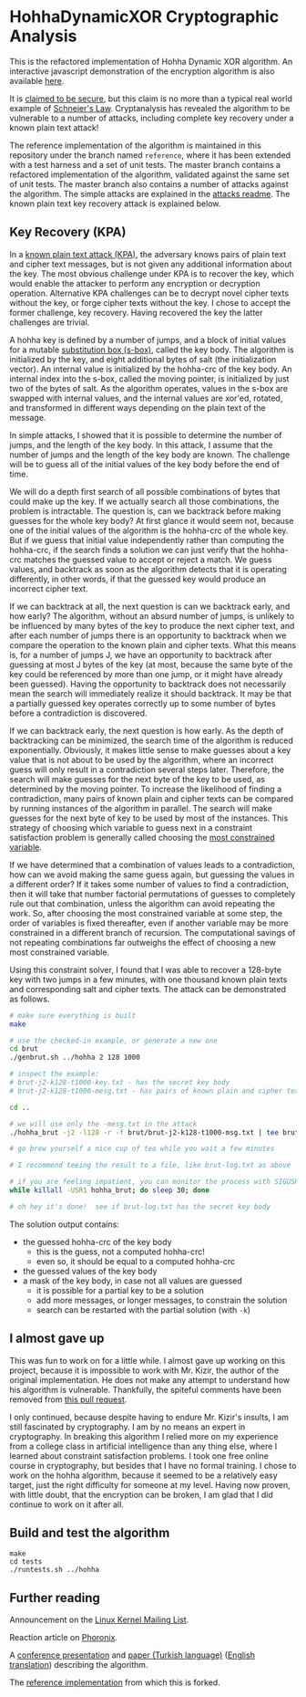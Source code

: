 # HohhaDynamicXOR Cryptographic Analysis

This is the refactored implementation of Hohha Dynamic XOR algorithm.  An
interactive javascript demonstration of the encryption algorithm is also
available [here](https://github.com/ed770878/hohha-js).

It is [claimed to be secure][claim], but this claim is no more than a typical
real world example of [Schneier's Law][slaw].  Cryptanalysis has revealed the
algorithm to be vulnerable to a number of attacks, including complete key
recovery under a known plain text attack!

The reference implementation of the algorithm is maintained in this repository
under the branch named `reference`, where it has been extended with a test
harness and a set of unit tests.  The master branch contains a refactored
implementation of the algorithm, validated against the same set of unit tests.
The master branch also contains a number of attacks against the algorithm.  The
simple attacks are explained in the [attacks readme][attacks].  The known
plain text key recovery attack is explained below.

## Key Recovery (KPA)

In a [known plain text attack (KPA)][kpa], the adversary knows pairs of
plain text and cipher text messages, but is not given any additional
information about the key.  The most obvious challenge under KPA is to recover
the key, which would enable the attacker to perform any encryption or
decryption operation.  Alternative KPA challenges can be to decrypt novel
cipher texts without the key, or forge cipher texts without the key.  I chose
to accept the former challenge, key recovery.  Having recovered the key the
latter challenges are trivial.

A hohha key is defined by a number of jumps, and a block of initial values for
a mutable [substitution box (s-box)][sbox], called the key body.  The algorithm
is initialized by the key, and eight additional bytes of salt (the
initialization vector).  An internal value is initialized by the hohha-crc of
the key body.  An internal index into the s-box, called the moving pointer, is
initialized by just two of the bytes of salt.  As the algorithm operates,
values in the s-box are swapped with internal values, and the internal values
are xor'ed, rotated, and transformed in different ways depending on the plain
text of the message.

In simple attacks, I showed that it is possible to determine the number of
jumps, and the length of the key body.  In this attack, I assume that the
number of jumps and the length of the key body are known.  The challenge will
be to guess all of the initial values of the key body before the end of time.

We will do a depth first search of all possible combinations of bytes that
could make up the key.  If we actually search all those combinations, the
problem is intractable.  The question is, can we backtrack before making
guesses for the whole key body?  At first glance it would seem not, because one
of the initial values of the algorithm is the hohha-crc of the whole key.  But
if we guess that initial value independently rather than computing the
hohha-crc, if the search finds a solution we can just verify that the hohha-crc
matches the guessed value to accept or reject a match.  We guess values, and
backtrack as soon as the algorithm detects that it is operating differently, in
other words, if that the guessed key would produce an incorrect cipher text.

If we can backtrack at all, the next question is can we backtrack early, and
how early?  The algorithm, without an absurd number of jumps, is unlikely to be
influenced by many bytes of the key to produce the next cipher text, and after
each number of jumps there is an opportunity to backtrack when we compare the
operation to the known plain and cipher texts.  What this means is, for a
number of jumps J, we have an opportunity to backtrack after guessing at most J
bytes of the key (at most, because the same byte of the key could be referenced
by more than one jump, or it might have already been guessed).  Having the
opportunity to backtrack does not necessarily mean the search will immediately
realize it should backtrack.  It may be that a partially guessed key operates
correctly up to some number of bytes before a contradiction is discovered.

If we can backtrack early, the next question is how early.  As the depth of
backtracking can be minimized, the search time of the algorithm is reduced
exponentially.  Obviously, it makes little sense to make guesses about a key
value that is not about to be used by the algorithm, where an incorrect guess
will only result in a contradiction several steps later.  Therefore, the search
will make guesses for the next byte of the key to be used, as determined by the
moving pointer.  To increase the likelihood of finding a contradiction, many
pairs of known plain and cipher texts can be compared by running instances of
the algorithm in parallel.  The search will make guesses for the next byte of
key to be used by most of the instances.  This strategy of choosing which
variable to guess next in a constraint satisfaction problem is generally called
choosing the [most constrained variable][mcv].

If we have determined that a combination of values leads to a contradiction,
how can we avoid making the same guess again, but guessing the values in a
different order?  If it takes some number of values to find a contradiction,
then it will take that number factorial permutations of guesses to completely
rule out that combination, unless the algorithm can avoid repeating the work.
So, after choosing the most constrained variable at some step, the order of
variables is fixed thereafter, even if another variable may be more constrained
in a different branch of recursion.  The computational savings of not repeating
combinations far outweighs the effect of choosing a new most constrained
variable.

Using this constraint solver, I found that I was able to recover a 128-byte key
with two jumps in a few minutes, with one thousand known plain texts and
corresponding salt and cipher texts.  The attack can be demonstrated as
follows.

```sh
# make sure everything is built
make

# use the checked-in example, or generate a new one
cd brut
./genbrut.sh ../hohha 2 128 1000

# inspect the example:
# brut-j2-k128-t1000-key.txt - has the secret key body
# brut-j2-k128-t1000-mesg.txt - has pairs of known plain and cipher text

cd ..

# we will use only the -mesg.txt in the attack
./hohha_brut -j2 -l128 -r -f brut/brut-j2-k128-t1000-msg.txt | tee brut-log.txt

# go brew yourself a nice cup of tea while you wait a few minutes

# I recommend teeing the result to a file, like brut-log.txt as above

# if you are feeling impatient, you can monitor the process with SIGUSR1
while killall -USR1 hohha_brut; do sleep 30; done

# oh hey it's done!  see if brut-log.txt has the secret key body
```

The solution output contains:
- the guessed hohha-crc of the key body
  - this is the guess, not a computed hohha-crc!
  - even so, it should be equal to a computed hohha-crc
- the guessed values of the key body
- a mask of the key body, in case not all values are guessed
  - it is possible for a partial key to be a solution
  - add more messages, or longer messages, to constrain the solution
  - search can be restarted with the partial solution (with `-k`)

## I almost gave up

This was fun to work on for a little while.  I almost gave up working on this
project, because it is impossible to work with Mr. Kizir, the author of the
original implementation.  He does not make any attempt to understand how his
algorithm is vulnerable.  Thankfully, the spiteful comments have been removed
from [this pull request][pull13].

I only continued, because despite having to endure Mr. Kizir's insults, I am
still fascinated by cryptography.  I am by no means an expert in cryptography.
In breaking this algorithm I relied more on my experience from a college class
in artificial intelligence than any thing else, where I learned about
constraint satisfaction problems.  I took one free online course in
cryptography, but besides that I have no formal training.  I chose to work on
the hohha algorithm, because it seemed to be a relatively easy target, just the
right difficulty for someone at my level.  Having now proven, with little
doubt, that the encryption can be broken, I am glad that I did continue to work
on it after all.

## Build and test the algorithm

```
make
cd tests
./runtests.sh ../hohha
```

## Further reading

Announcement on the [Linux Kernel Mailing List][lkml].

Reaction article on [Phoronix][phnx].

A [conference presentation][conf] and [paper (Turkish language)][paper]
([English translation][trans]) describing the algorithm.

The [reference implementation][upstream] from which this is forked.

[claim]: https://github.com/ikizir/HohhaDynamicXOR/wiki/Reliability
[slaw]: https://www.schneier.com/blog/archives/2011/04/schneiers_law.html
[kpa]: https://en.wikipedia.org/wiki/Known-plaintext_attack
[mcv]: https://books.google.com/books?id=8jZBksh-bUMC&hl=en
[sbox]: https://en.wikipedia.org/wiki/S-box
[pull13]: https://github.com/ikizir/HohhaDynamicXOR/pull/13
[attacks]: attacks/README.md
[lkml]: https://lkml.org/lkml/2015/11/18/9
[phnx]: https://www.phoronix.com/scan.php?page=news_item&px=Dev-Fast-Unbreakable-Encrypt
[conf]: http://inet-tr.org.tr/inetconf20/ozet/69.html
[paper]: http://inet-tr.org.tr/inetconf20/bildiri/69.pdf
[trans]: https://translate.google.com/translate?hl=en&sl=tr&u=http://inet-tr.org.tr/inetconf20/bildiri/69.pdf
[upstream]: https://github.com/ikizir/HohhaDynamicXOR

